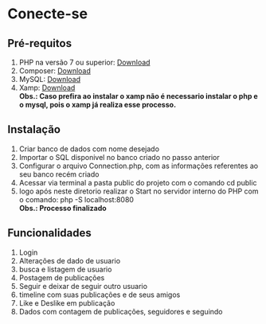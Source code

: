 # Conecte-se

## Pré-requitos
1. PHP na versão 7 ou superior: [Download](https://www.php.net/downloads.php)
2. Composer: [Download](https://getcomposer.org/download/)
3. MySQL: [Download](https://www.mysql.com/downloads/)
4. Xamp: [Download](https://www.apachefriends.org/pt_br/index.html)
<br><b>Obs.: Caso prefira ao instalar o xamp não é necessario instalar o php e o mysql, pois o xamp já realiza esse processo.</b></br>

## Instalação
1. Criar banco de dados com nome desejado
2. Importar o SQL disponivel no banco criado no passo anterior
3. Configurar o arquivo Connection.php, com as informações referentes ao seu banco recém criado
4. Acessar via terminal a pasta public do projeto com o comando cd public
5. logo após neste diretorio realizar o Start no servidor interno do PHP com o comando: php -S localhost:8080
<br><b>Obs.: Processo finalizado</b></br>

## Funcionalidades
1. Login
2. Alterações de dado de usuario
3. busca e listagem de usuario
4. Postagem de publicações
5. Seguir e deixar de seguir outro usuario 
6. timeline com suas publicações e de seus amigos
7. Like e Deslike em publicação
8. Dados com contagem de publicações, seguidores e seguindo
